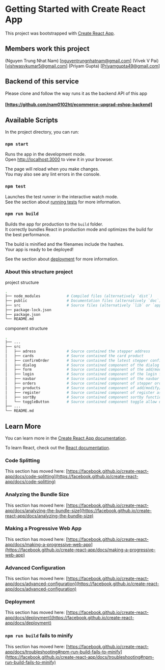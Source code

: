 # Getting Started with Create React App

This project was bootstrapped with [Create React App](https://github.com/facebook/create-react-app).

## Members work this project
(Nguyen Trung Nhat Nam) [nguyentrungnhatnam@gmail.com]
(Vivek V Pai) [vishwasvkumar5@gmail.com]
(Priyam Gupta) [Priyamgupta49@gmail.com]

## Backend of this service

Please clone and follow the way runs it as the backend API of this app
#### [https://github.com/nam0102ht/ecommerce-upgrad-eshop-backend]


## Available Scripts

In the project directory, you can run:

### `npm start`

Runs the app in the development mode.\
Open [http://localhost:3000](http://localhost:3000) to view it in your browser.

The page will reload when you make changes.\
You may also see any lint errors in the console.

### `npm test`

Launches the test runner in the interactive watch mode.\
See the section about [running tests](https://facebook.github.io/create-react-app/docs/running-tests) for more information.

### `npm run build`

Builds the app for production to the `build` folder.\
It correctly bundles React in production mode and optimizes the build for the best performance.

The build is minified and the filenames include the hashes.\
Your app is ready to be deployed!

See the section about [deployment](https://facebook.github.io/create-react-app/docs/deployment) for more information.

### About this structure project

project structure

``` bash
.
├── node_modules            # Compiled files (alternatively `dist`)
├── public                  # Documentation files (alternatively `doc`)
├── src                     # Source files (alternatively `lib` or `app`)
├── package-lock.json       
├── package.json                
└── README.md
```
component structure

``` bash
.
├── ...                  
├── src
│   ├── adress              # Source contained the stepper address
│   ├── cards               # Source contained the card product
│   ├── confirmOrder        # Source contained the latest stepper confirm address and product before submiting order        
│   ├── dialog              # Source contained component of the dialog confirm before deleting product
│   ├── form                # Source contained component of the add/modify product and productFormDetail of page detail
│   ├── login               # Source contained component of the login function
│   ├── navbar              # Source contained component of the navbar contained the logo and search bar and function AddProduct/home/logout
│   ├── orders              # Source contained component of stepper order and orderProduct detail
│   ├── products            # Source contained component of add/modify/delete/detail product and function of search product
│   ├── register            # Source contained component of register as role user
│   ├── sortBy              # Source contained component sortby function component
│   └── toggleButton        # Source contained component toggle allow user search by categories
├── ...               
└── README.md

```

## Learn More

You can learn more in the [Create React App documentation](https://facebook.github.io/create-react-app/docs/getting-started).

To learn React, check out the [React documentation](https://reactjs.org/).

### Code Splitting

This section has moved here: [https://facebook.github.io/create-react-app/docs/code-splitting](https://facebook.github.io/create-react-app/docs/code-splitting)

### Analyzing the Bundle Size

This section has moved here: [https://facebook.github.io/create-react-app/docs/analyzing-the-bundle-size](https://facebook.github.io/create-react-app/docs/analyzing-the-bundle-size)

### Making a Progressive Web App

This section has moved here: [https://facebook.github.io/create-react-app/docs/making-a-progressive-web-app](https://facebook.github.io/create-react-app/docs/making-a-progressive-web-app)

### Advanced Configuration

This section has moved here: [https://facebook.github.io/create-react-app/docs/advanced-configuration](https://facebook.github.io/create-react-app/docs/advanced-configuration)

### Deployment

This section has moved here: [https://facebook.github.io/create-react-app/docs/deployment](https://facebook.github.io/create-react-app/docs/deployment)

### `npm run build` fails to minify

This section has moved here: [https://facebook.github.io/create-react-app/docs/troubleshooting#npm-run-build-fails-to-minify](https://facebook.github.io/create-react-app/docs/troubleshooting#npm-run-build-fails-to-minify)
